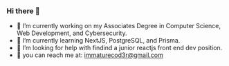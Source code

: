 ### Hi there 👋

- 🔭 I’m currently working on my Associates Degree in Computer Science, Web Development, and Cybersecurity.
- 🌱 I’m currently learning NextJS, PostgreSQL, and Prisma.
- 🤔 I’m looking for help with findind a junior reactjs front end dev position. 
- 💬 you can reach me at: [immaturecod3r@gmail.com](mailto:immaturecod3r@gmail.com) 

